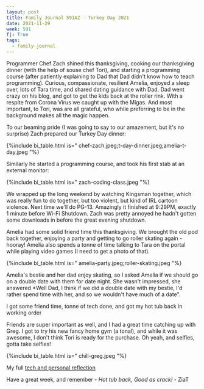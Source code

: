 ```yaml
---
layout: post
title: Family Journal 591AZ - Turkey Day 2021
date: 2021-11-29
week: 591
fj: True
tags:
  - family-journal
---
```


Programmer Chef Zach shined this thanksgiving, cooking our thanksgiving dinner (with the help of souse chef Tori), and starting a programming course (after patiently explaining to Dad that Dad didn't know how to teach programming). Curious, compassionate, resilient Amelia, enjoyed a sleep over, lots of Tara time, and shared dating guidance with Dad. Dad went crazy on his blog, and got to get the kids back at the roller rink. With a respite from Corona Virus we caught up with the Migas. And most important, to Tori, was are all grateful, who while preferring to be in the background makes all the magic happen.

To our beaming pride (I was going to say to our amazement, but it's no surprise) Zach prepared our Turkey Day dinner:

{%include bi_table.html is="
chef-zach.jpeg;t-day-dinner.jpeg;amelia-t-day.jpeg
"%}

Similarly he started a programming course, and took his first stab at an external monitor:

{%include bi_table.html is="
zach-coding-class.jpeg
"%}

We wrapped up the long weekend by watching Kingsman together, which was really fun to do together, but too violent, but kind of IRL cartoon violence. Next time we'll do PG-13. Amazingly it finished at 9:29PM, exactly 1 minute before Wi-Fi Shutdown. Zach was pretty annoyed he hadn't gotten some downloads in before the great evening shutdown.

Amelia had some solid friend time this thanksgiving. We brought the old pod back together, enjoying a party and getting to go roller skating again - hooray! Amelia also spends a tonne of time talking to Tara on the portal while playing video games (I need to get a photo of that).

{%include bi_table.html is="
amelia-party.jpeg;roller-skating.jpeg
"%}

Amelia's bestie and her dad enjoy skating, so I asked Amelia if we should go on a double date with them for date night. She wasn't impressed, she answered \*Well Dad, I think if we did a double date with my bestie, I'd rather spend time with her, and so we wouldn't have much of a date".

I got some friend time, tonne of tech done, and got my hot tub back in working order

Friends are super important as well, and I had a great time catching up with Greg. I got to try his new fancy home gym (a tonal), and while it was awesome, I don't think Tori is ready for the purchase. Oh yeah, and selfies, gotta take selfies!

{%include bi_table.html is="
chill-greg.jpeg
"%}

My full [tech and personal reflection](/d/time-off-11-2021)

Have a great week, and remember - _Hot tub back, Good as crack!_ - ZiaT
